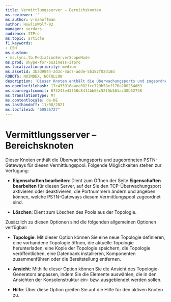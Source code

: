 ```yaml
---
title: Vermittlungsserver – Bereichsknoten
ms.reviewer: ''
ms.author: v-mahoffman
author: HowlinWolf-92
manager: serdars
audience: ITPro
ms.topic: article
f1.keywords:
- CSH
ms.custom:
- ms.lync.tb.MediationServerScopeNode
ms.prod: skype-for-business-itpro
ms.localizationpriority: medium
ms.assetid: 3bad9844-2d3c-4ac7-adde-5b382f02d18d
ROBOTS: NOINDEX, NOFOLLOW
description: 'Dieser Knoten enthält die Überwachungsports und zugeordneten PSTN-Gateways für diesen Vermittlungspool. Folgende Möglichkeiten stehen zur Verfügung:'
ms.openlocfilehash: 17c435916a4ec082fcc729b58ef176a280254d63
ms.sourcegitcommit: 67324fe43f50c8414bb65c52f5b561ac30b52748
ms.translationtype: MT
ms.contentlocale: de-DE
ms.lasthandoff: 11/08/2021
ms.locfileid: "60836727"
---
```

# <a name="mediation-server-scope-node"></a>Vermittlungsserver – Bereichsknoten
 
Dieser Knoten enthält die Überwachungsports und zugeordneten PSTN-Gateways für diesen Vermittlungspool. Folgende Möglichkeiten stehen zur Verfügung:
  
- **Eigenschaften bearbeiten**: Dient zum Öffnen der Seite **Eigenschaften bearbeiten** für diesen Server, auf der Sie den TCP-Überwachungsport aktivieren oder deaktivieren, die Portnummern ändern und angeben können, welche PSTN-Gateways diesem Vermittlungspool zugeordnet sind.
    
- **Löschen**: Dient zum Löschen des Pools aus der Topologie.
    
Zusätzlich zu diesen Optionen sind die folgenden allgemeinen Optionen verfügbar:
  
- **Topologie**. Mit dieser Option können Sie eine neue Topologie definieren, eine vorhandene Topologie öffnen, die aktuelle Topologie herunterladen, eine Kopie der Topologie speichern, die Topologie veröffentlichen, eine Datenbank installieren, Komponenten zusammenführen oder die Bereitstellung entfernen.
    
- **Ansicht**: Mithilfe dieser Option können Sie die Ansicht des Topologie-Generators anpassen, indem Sie die Elemente auswählen, die in den Ansichten der Konsolenstruktur ein- bzw. ausgeblendet werden sollen.
    
- **Hilfe**: Über diese Option greifen Sie auf die Hilfe für den aktiven Knoten zu.
    

